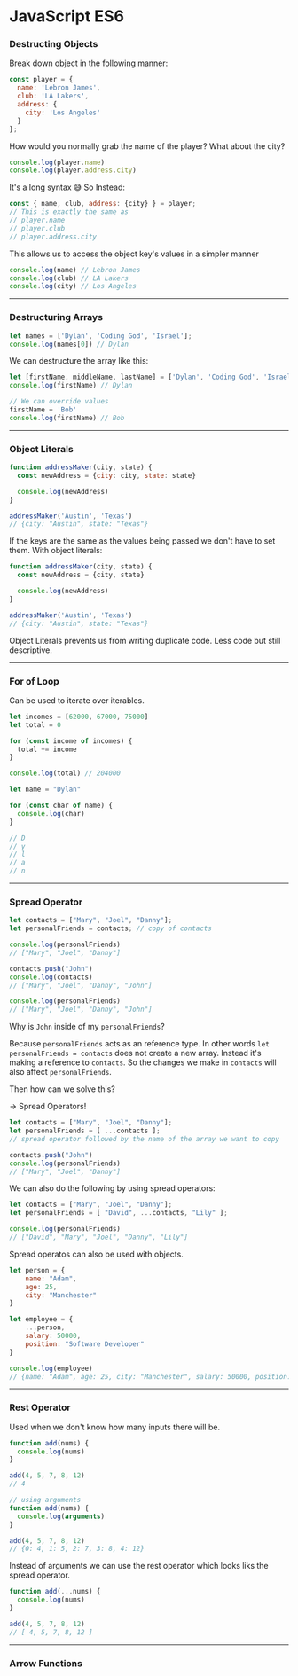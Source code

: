 # JavaScript ES6

### Destructing Objects

Break down object in the following manner:

``` javascript
const player = {
  name: 'Lebron James',
  club: 'LA Lakers',
  address: {
    city: 'Los Angeles'
  }
};
```
How would you normally grab the name of the player? What about the city?

``` javascript
console.log(player.name)
console.log(player.address.city)
```

It's a long syntax 😅
So Instead:

``` javascript
const { name, club, address: {city} } = player;
// This is exactly the same as
// player.name
// player.club
// player.address.city
```

This allows us to access the object key's values in a simpler manner

``` javascript
console.log(name) // Lebron James
console.log(club) // LA Lakers
console.log(city) // Los Angeles
```
<hr>

### Destructuring Arrays

``` javascript
let names = ['Dylan', 'Coding God', 'Israel'];
console.log(names[0]) // Dylan
```

We can destructure the array like this:

``` javascript
let [firstName, middleName, lastName] = ['Dylan', 'Coding God', 'Israel'];
console.log(firstName) // Dylan

// We can override values
firstName = 'Bob'
console.log(firstName) // Bob
```
<hr>

### Object Literals

``` javascript
function addressMaker(city, state) {
  const newAddress = {city: city, state: state}

  console.log(newAddress)
}

addressMaker('Austin', 'Texas')
// {city: "Austin", state: "Texas"}
```

If the keys are the same as the values being passed we don't have to set them.
With object literals:

``` javascript
function addressMaker(city, state) {
  const newAddress = {city, state}

  console.log(newAddress)
}

addressMaker('Austin', 'Texas')
// {city: "Austin", state: "Texas"}
```

Object Literals prevents us from writing duplicate code. Less code but still descriptive.

<hr>

### For of Loop

Can be used to iterate over iterables.

``` javascript
let incomes = [62000, 67000, 75000]
let total = 0

for (const income of incomes) {
  total += income
}

console.log(total) // 204000
```

``` javascript
let name = "Dylan"

for (const char of name) {
  console.log(char)
}

// D
// y
// l
// a
// n
```
<hr>

### Spread Operator

``` javascript
let contacts = ["Mary", "Joel", "Danny"];
let personalFriends = contacts; // copy of contacts

console.log(personalFriends)
// ["Mary", "Joel", "Danny"]

contacts.push("John")
console.log(contacts)
// ["Mary", "Joel", "Danny", "John"]

console.log(personalFriends)
// ["Mary", "Joel", "Danny", "John"]
```

Why is `John` inside of my `personalFriends`?

Because `personalFriends` acts as an reference type. In other words
`let personalFriends = contacts` does not create a new array. Instead it's making a reference to `contacts`. So the changes we make in `contacts` will also affect `personalFriends`.

Then how can we solve this?

-> Spread Operators!

``` javascript
let contacts = ["Mary", "Joel", "Danny"];
let personalFriends = [ ...contacts ];
// spread operator followed by the name of the array we want to copy

contacts.push("John")
console.log(personalFriends)
// ["Mary", "Joel", "Danny"]
```
We can also do the following by using spread operators:

``` javascript
let contacts = ["Mary", "Joel", "Danny"];
let personalFriends = [ "David", ...contacts, "Lily" ];

console.log(personalFriends)
// ["David", "Mary", "Joel", "Danny", "Lily"]
```

Spread operatos can also be used with objects.

``` javascript
let person = {
    name: "Adam",
    age: 25,
    city: "Manchester"
}

let employee = {
    ...person,
    salary: 50000,
    position: "Software Developer"
}

console.log(employee)
// {name: "Adam", age: 25, city: "Manchester", salary: 50000, position: "Software Developer"}
```
<hr>

### Rest Operator

Used when we don't know how many inputs there will be.

``` javascript
function add(nums) {
  console.log(nums)
}

add(4, 5, 7, 8, 12)
// 4

// using arguments
function add(nums) {
  console.log(arguments)
}

add(4, 5, 7, 8, 12)
// {0: 4, 1: 5, 2: 7, 3: 8, 4: 12}
```

Instead of arguments we can use the rest operator which looks liks the spread operator.

``` javascript
function add(...nums) {
  console.log(nums)
}

add(4, 5, 7, 8, 12)
// [ 4, 5, 7, 8, 12 ]
```
<hr>

### Arrow Functions


``` javascript

```
``` javascript

```
``` javascript

```
